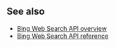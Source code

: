 ## See also

* [Bing Web Search API overview](../../overview.md)
* [Bing Web Search API reference](https://docs.microsoft.com/rest/api/cognitiveservices/bing-web-api-v7-reference)
